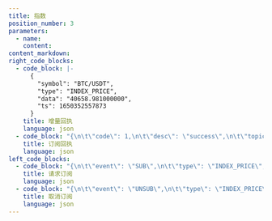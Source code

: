 ```yaml
---
title: 指数
position_number: 3
parameters:
  - name:
    content:
content_markdown:
right_code_blocks:
  - code_block: |-
      {
        "symbol": "BTC/USDT",
        "type": "INDEX_PRICE",
        "data": "40658.981000000",
        "ts": 1650352557873
      }
    title: 增量回执
    language: json
  - code_block: "{\n\t\"code\": 1,\n\t\"desc\": \"success\",\n\t\"topic\": {\n\t\t\"event\": \"SUB\",\n\t\t\"type\": \"INDEX_PRICE_ALL\",\n\t\t\"symbols\": \"BTC/USDT,ETH/USDT\"\n\t}\n}"
    title: 订阅回执
    language: json
left_code_blocks:
  - code_block: "{\n\t\"event\": \"SUB\",\n\t\"type\": \"INDEX_PRICE\",\n\t\"symbol\": \"BTC/USDT\"\n}"
    title: 请求订阅
    language: json
  - code_block: "{\n\t\"event\": \"UNSUB\",\n\t\"type\": \"INDEX_PRICE\",\n\t\"symbol\": \"BTC/USDT\"\n}"
    title: 取消订阅
    language: json
---
```


